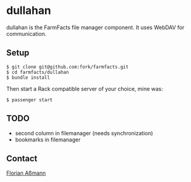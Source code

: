 # dullahan

dullahan is the FarmFacts file manager component. It uses WebDAV for
communication.

## Setup

    $ git clone git@github.com:fork/farmfacts.git
    $ cd farmfacts/dullahan
    $ bundle install

Then start a Rack compatible server of your choice, mine was:

    $ passenger start

## TODO

* second column in filemanager (needs synchronization)
* bookmarks in filemanager

## Contact

[Florian Aßmann](mailto:fassmann@fork.de)
